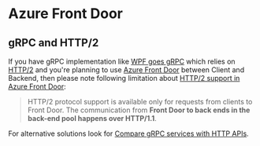 # Azure Front Door

## gRPC and HTTP/2

If you have gRPC implementation like [WPF goes gRPC](https://github.com/JanneMattila/wpf-goes-grpc)
which relies on [HTTP/2](https://docs.microsoft.com/en-us/aspnet/core/grpc/comparison?view=aspnetcore-6.0)
and you're planning to use [Azure Front Door](https://docs.microsoft.com/en-us/azure/frontdoor/front-door-overview) 
between Client and Backend, then please note following limitation about
[HTTP/2 support in Azure Front Door](https://docs.microsoft.com/en-us/azure/frontdoor/front-door-http2):

> HTTP/2 protocol support is available only for requests from clients to Front Door.
> The communication from **Front Door to back ends in the back-end pool happens over HTTP/1.1**.

For alternative solutions look for 
[Compare gRPC services with HTTP APIs](https://docs.microsoft.com/en-us/aspnet/core/grpc/comparison?view=aspnetcore-6.0).
